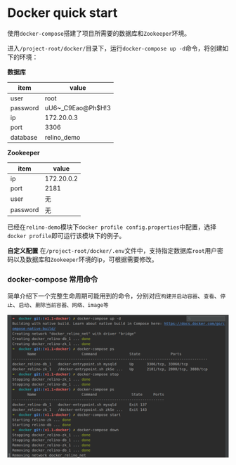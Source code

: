 # Docker quick start

使用`docker-compose`搭建了项目所需要的数据库和`Zookeeper`环境。

进入`/project-root/docker/`目录下，运行`docker-compose up -d`命令，将创建如下的环境：

**数据库**

| item     | value             |
| -------- | ----------------- |
| user     | root              |
| password | uU6~_C9Eao@Ph$H!3 |
| ip       | 172.20.0.3        |
| port     | 3306              |
| database | relino_demo       |

**Zookeeper**

| item     | value      |
| -------- | ---------- |
| ip       | 172.20.0.2 |
| port     | 2181       |
| user     | 无         |
| password | 无         |

已经在`relino-demo`模块下`docker profile config.properties`中配置，选择`docker profile`即可运行该模块下的例子。

**自定义配置** 在`/project-root/docker/.env`文件中，支持指定数据库`root`用户密码以及数据库和`Zookeeper`环境的ip，可根据需要修改。

### docker-compose 常用命令

简单介绍下一个完整生命周期可能用到的命令，分别对应`构建并启动容器`、`查看`、`停止`、`启动`、`删除当前容器、网络、image等`

![](./img/docker-quick-start-01.png)








